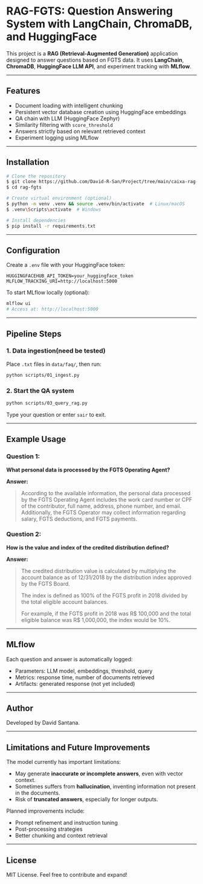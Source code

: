 # RAG-FGTS: Question Answering System with LangChain, ChromaDB, and HuggingFace

This project is a **RAG (Retrieval-Augmented Generation)** application designed to answer questions based on FGTS data. It uses **LangChain**, **ChromaDB**, **HuggingFace LLM API**, and experiment tracking with **MLflow**.

---

## Features

- Document loading with intelligent chunking
- Persistent vector database creation using HuggingFace embeddings
- QA chain with LLM (HuggingFace Zephyr)
- Similarity filtering with `score_threshold`
- Answers strictly based on relevant retrieved context
- Experiment logging using MLflow

---

## Installation

```bash
# Clone the repository
$ git clone https://github.com/David-R-San/Project/tree/main/caixa-rag-assistant
$ cd rag-fgts

# Create virtual environment (optional)
$ python -m venv .venv && source .venv/bin/activate  # Linux/macOS
$ .venv\Scripts\activate  # Windows

# Install dependencies
$ pip install -r requirements.txt
```

---

## Configuration

Create a `.env` file with your HuggingFace token:

```
HUGGINGFACEHUB_API_TOKEN=your_huggingface_token
MLFLOW_TRACKING_URI=http://localhost:5000
```

To start MLflow locally (optional):

```bash
mlflow ui
# Access at: http://localhost:5000
```

---

## Pipeline Steps

### 1. Data ingestion(need be tested)

Place `.txt` files in `data/faq/`, then run:

```bash
python scripts/01_ingest.py
```

### 2. Start the QA system

```bash
python scripts/03_query_rag.py
```

Type your question or enter `sair` to exit.

---

## Example Usage

### Question 1:

**What personal data is processed by the FGTS Operating Agent?**

**Answer:**

> According to the available information, the personal data processed by the FGTS Operating Agent includes the work card number or CPF of the contributor, full name, address, phone number, and email. Additionally, the FGTS Operator may collect information regarding salary, FGTS deductions, and FGTS payments.

### Question 2:

**How is the value and index of the credited distribution defined?**

**Answer:**

> The credited distribution value is calculated by multiplying the account balance as of 12/31/2018 by the distribution index approved by the FGTS Board.
>
> The index is defined as 100% of the FGTS profit in 2018 divided by the total eligible account balances.
>
> For example, if the FGTS profit in 2018 was R\$ 100,000 and the total eligible balance was R\$ 1,000,000, the index would be 10%.

---

## MLflow

Each question and answer is automatically logged:

- Parameters: LLM model, embeddings, threshold, query
- Metrics: response time, number of documents retrieved
- Artifacts: generated response (not yet included)

---

## Author

Developed by David Santana.

---

## Limitations and Future Improvements

The model currently has important limitations:

- May generate **inaccurate or incomplete answers**, even with vector context.
- Sometimes suffers from **hallucination**, inventing information not present in the documents.
- Risk of **truncated answers**, especially for longer outputs.

Planned improvements include:

- Prompt refinement and instruction tuning
- Post-processing strategies
- Better chunking and context retrieval

---

## License

MIT License. Feel free to contribute and expand!

